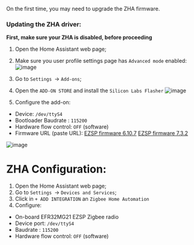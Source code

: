 On the first time, you may need to upgrade the ZHA firmware.

### Updating the ZHA driver:
**First, make sure your ZHA is disabled, before proceeding**

1. Open the Home Assistant web page;
2. Make sure you user profile settings page has `Advanced mode` enabled:
![image](/284384077-a7464637-6dd9-4567-a74b-2e00d6b32965.png)

3. Go to `Settings `-> `Add-ons`;
4. Open the `ADD-ON STORE` and install the `Silicon Labs Flasher`
![image](/284385152-c079a68d-ca66-426e-828b-8624cdd382e3.png)
5. Configure the add-on:
*  Device: `/dev/ttyS4`
*  Bootloader Baudrate : `115200`
*  Hardware flow control: `OFF` (software)
*  Firmware URL (paste URL):
[EZSP firmware 6.10.7](https://github.com/xsp1989/zigbeeFirmware/raw/master/firmware/Zigbee3.0_Dongle-NoSigned/EZSP/ncp-uart-sw_6.10.7.0_115200.gbl)
[EZSP firmware 7.3.2](https://github.com/darkxst/silabs-firmware-builder/raw/main/firmware_builds/zbdonglee/ncp-uart-hw-v7.3.2.0-zbdonglee-115200.gbl)

![image](/284386250-1b64591c-3f09-4cac-8918-5a3683c23554.png)


# ZHA Configuration:
1. Open the Home Assistant web page;
2. Go to `Settings `-> `Devices and Services`;
3. Click in `+ ADD INTEGRATION` an `Zigbee Home Automation`
4. Configure:
*  On-board EFR32MG21 EZSP Zigbee radio
*  Device port: `/dev/ttyS4`
*  Baudrate : `115200`
*  Hardware flow control: `OFF` (software)

